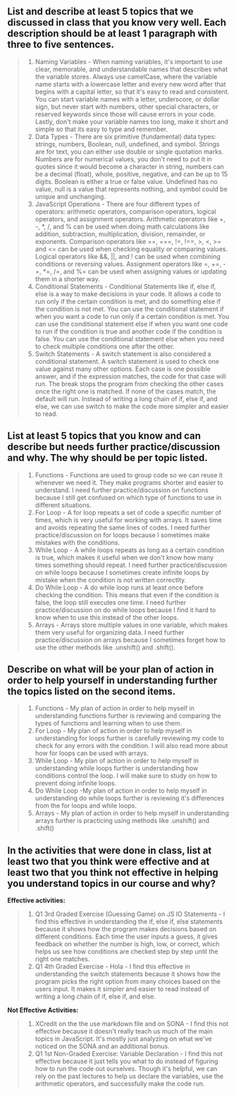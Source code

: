 ## List and describe at least 5 topics that we discussed in class that you know very well. Each description should be at least 1 paragraph with three to five sentences.
>   1. Naming Variables - When naming variables, it's important to use clear, memorable, and understandable names that describes what the variable stores. Always use camelCase, where the variable name starts with a lowercase letter and every new word after that begins with a capital letter, so that it's easy to read and consistent. You can start variable names with a letter, underscore, or dollar sign, but never start with numbers, other special characters, or reserved keywords since those will cause errors in your code. Lastly, don't make your variable names too long, make it short and simple so that its easy to type and remember.
>   2. Data Types - There are six primitive (fundamental) data types: strings, numbers, Boolean, null, undefined, and symbol. Strings are for text, you can either use double or single quotation marks. Numbers are for numerical values, you don't need to put it in quotes since it would become a character in string, numbers can be a decimal (float), whole, positive, negative, and can be up to 15 digits. Boolean is either a true or false value. Undefined has no value, null is a value that represents nothing, and symbol could be unique and unchanging. 
>   3. JavaScript Operations - There are four different types of operators: arithmetic operators, comparison operators, logical operators, and assignment operators. Arithmetic operators like +, -, *, /, and % can be used when doing math calculations like addition, subtraction, multiplication, division, remainder, or exponents. Comparison operators like ==, ===, !=, !==, >, <, >= and <= can be used when checking equality or comparing values. Logical operators like &&, ||, and ! can be used when combining conditions or reversing values. Assignment operators like =, +=, -=, *=, /=, and %= can be used when assigning values or updating them in a shorter way.
>   4. Conditional Statements - Conditional Statements like if, else if, else is a way to make decisions in your code. It allows a code to run only if the certain condition is met, and do something else if the condition is not met. You can use the conditional statement if when you want a code to run only if a certain condition is met. You can use the conditional statement else if when you want one code to run if the condition is true and another code if the condition is false. You can use the conditional statement else when you need to check multiple conditions one after the other.  
>   5. Switch Statements - A switch statement is also considered a conditional statement. A switch statement is used to check one value against many other options. Each case is one possible answer, and if the expression matches, the code for that case will run. The break stops the program from checking the other cases once the right one is matched. If none of the cases match, the default will run. Instead of writing a long chain of if, else if, and else, we can use switch to make the code more simpler and easier to read.
## List at least 5 topics that you know and can describe but needs further practice/discussion and why. The why should be per topic listed.
>   1. Functions - Functions are used to group code so we can reuse it whenever we need it. They make programs shorter and easier to understand. I need further practice/discussion on functions because I still get confused on which type of functions to use in different situations. 
>   2. For Loop - A for loop repeats a set of code a specific number of times, which is very useful for working with arrays. It saves time and avoids repeating the same lines of codes. I need further practice/discussion on for loops because I sometimes make mistakes with the conditions.
>   3. While Loop - A while loops repeats as long as a certain condition is true, which makes it useful when we don't know how many times something should repeat. I need further practice/discussion on while loops because I sometimes create infinite loops by mistake when the condition is not written correctlty.
>   4. Do While Loop - A do while loop runs at least once before checking the condition. This means that even if the condition is false, the loop still executes one time. I need further practice/discussion on do while loops because I find it hard to know when to use this instead of the other loops.
>   5. Arrays - Arrays store multiple values in one variable, which makes them very useful for organizing data. I need further practice/discussion on arrays because I sometimes forget how to use the other methods like .unshift() and .shift().
## Describe on what will be your plan of action in order to help yourself in understanding further the topics listed on the second items.
>   1. Functions - My plan of action in order to help myself in understanding functions further is reviewing and comparing the types of functions and learning when to use them. 
>   2. For Loop - My plan of action in order to help myself in understanding for loops further is carefully reviewing my code to check for any errors with the condition. I will also read more about how for loops can be used with arrays.
>   3. While Loop - My plan of action in order to help myself in understanding while loops further is understanding how conditions control the loop. I will make sure to study on how to prevent doing infinite loops.
>   4. Do While Loop -My plan of action in order to help myself in understanding do while loops further is reviewing it's differences from the for loops and while loops.
>   5. Arrays - My plan of action in order to help myself in understanding arrays further is practicing using methods like .unshift() and .shift()
## In the activities that were done in class, list at least two that you think were effective and at least two that you think not effective in helping you understand topics in our course and why?
**Effective activities:**
>   1. Q1 3rd Graded Exercise (Guessing Game) on JS IO Statements - I find this effective in understanding the if, else if, else statements because it shows how the program makes decisions based on different conditions. Each time the user inputs a guess, it gives feedback on whether the number is high, low, or correct, which helps us see how conditions are checked step by step until the right one matches.
>   2. Q1 4th Graded Exercise - Hola - I find this effective in understanding the switch statements because it shows how the program picks the right option from many choices based on the users input. It makes it simpler and easier to read instead of writing a long chain of if, else if, and else.

**Not Effective Activities:**
>   1. XCredit on the the use markdown file and on SONA - I find this not effective because it doesn't really teach us much of the main topics in JavaScript. It's mostly just analyzing on what we've noticed on the SONA and an additional bonus.
>   2. Q1 1st Non-Graded Exercise: Variable Declaration - I find this not effective because it just tells you what to do instead of figuring how to run the code out ourselves. Though it's helpful, we can rely on the past lectures to help us declare the variables, use the arithmetic operators, and successfully make the code run. 